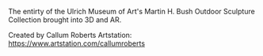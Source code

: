 The entirty of the Ulrich Museum of Art's Martin H. Bush Outdoor Sculpture Collection brought into 3D and AR.

Created by Callum Roberts
Artstation: https://www.artstation.com/callumroberts
